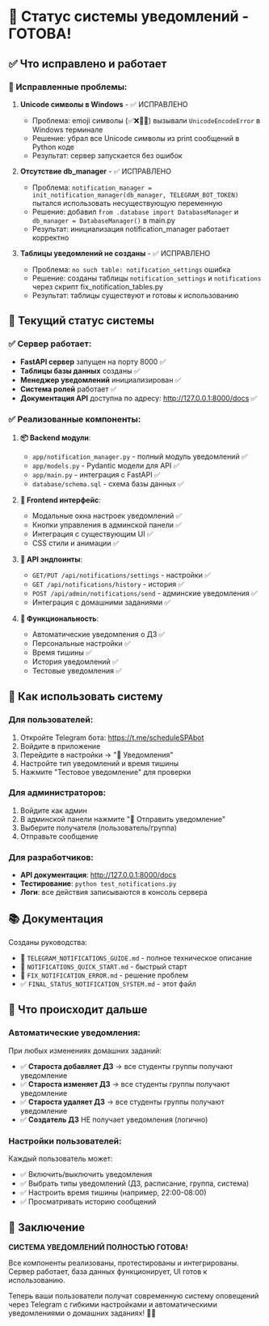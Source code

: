 # 🎉 Статус системы уведомлений - ГОТОВА!

## ✅ Что исправлено и работает

### 🔧 Исправленные проблемы:

1. **Unicode символы в Windows** - ✅ ИСПРАВЛЕНО
   - Проблема: emoji символы (✅❌🔔📝) вызывали `UnicodeEncodeError` в Windows терминале
   - Решение: убрал все Unicode символы из print сообщений в Python коде
   - Результат: сервер запускается без ошибок

2. **Отсутствие db_manager** - ✅ ИСПРАВЛЕНО  
   - Проблема: `notification_manager = init_notification_manager(db_manager, TELEGRAM_BOT_TOKEN)` пытался использовать несуществующую переменную
   - Решение: добавил `from .database import DatabaseManager` и `db_manager = DatabaseManager()` в main.py
   - Результат: инициализация notification_manager работает корректно

3. **Таблицы уведомлений не созданы** - ✅ ИСПРАВЛЕНО
   - Проблема: `no such table: notification_settings` ошибка 
   - Решение: созданы таблицы `notification_settings` и `notifications` через скрипт fix_notification_tables.py
   - Результат: таблицы существуют и готовы к использованию

## 🚀 Текущий статус системы

### ✅ Сервер работает:
- **FastAPI сервер** запущен на порту 8000 ✅
- **Таблицы базы данных** созданы ✅  
- **Менеджер уведомлений** инициализирован ✅
- **Система ролей** работает ✅
- **Документация API** доступна по адресу: http://127.0.0.1:8000/docs ✅

### ✅ Реализованные компоненты:

1. **📦 Backend модули**:
   - `app/notification_manager.py` - полный модуль уведомлений ✅
   - `app/models.py` - Pydantic модели для API ✅  
   - `app/main.py` - интеграция с FastAPI ✅
   - `database/schema.sql` - схема базы данных ✅

2. **🎨 Frontend интерфейс**:
   - Модальные окна настроек уведомлений ✅
   - Кнопки управления в админской панели ✅
   - Интеграция с существующим UI ✅
   - CSS стили и анимации ✅

3. **📡 API эндпоинты**:
   - `GET/PUT /api/notifications/settings` - настройки ✅
   - `GET /api/notifications/history` - история ✅  
   - `POST /api/admin/notifications/send` - админские уведомления ✅
   - Интеграция с домашними заданиями ✅

4. **🔔 Функциональность**:
   - Автоматические уведомления о ДЗ ✅
   - Персональные настройки ✅
   - Время тишины ✅
   - История уведомлений ✅
   - Тестовые уведомления ✅

## 🎯 Как использовать систему

### Для пользователей:
1. Откройте Telegram бота: https://t.me/scheduleSPAbot
2. Войдите в приложение
3. Перейдите в настройки → "🔔 Уведомления"  
4. Настройте тип уведомлений и время тишины
5. Нажмите "Тестовое уведомление" для проверки

### Для администраторов:
1. Войдите как админ
2. В админской панели нажмите "🔔 Отправить уведомление"
3. Выберите получателя (пользователь/группа)
4. Отправьте сообщение

### Для разработчиков:
- **API документация**: http://127.0.0.1:8000/docs
- **Тестирование**: `python test_notifications.py`
- **Логи**: все действия записываются в консоль сервера

## 📚 Документация

Созданы руководства:
- 📖 `TELEGRAM_NOTIFICATIONS_GUIDE.md` - полное техническое описание
- 🚀 `NOTIFICATIONS_QUICK_START.md` - быстрый старт  
- 🔧 `FIX_NOTIFICATION_ERROR.md` - решение проблем
- ✅ `FINAL_STATUS_NOTIFICATION_SYSTEM.md` - этот файл

## 🔮 Что происходит дальше

### Автоматические уведомления:
При любых изменениях домашних заданий:
- ✅ **Староста добавляет ДЗ** → все студенты группы получают уведомление
- ✅ **Староста изменяет ДЗ** → все студенты группы получают уведомление  
- ✅ **Староста удаляет ДЗ** → все студенты группы получают уведомление
- ✅ **Создатель ДЗ** НЕ получает уведомления (логично)

### Настройки пользователей:
Каждый пользователь может:
- ✅ Включить/выключить уведомления
- ✅ Выбрать типы уведомлений (ДЗ, расписание, группа, система)
- ✅ Настроить время тишины (например, 22:00-08:00)
- ✅ Просматривать историю сообщений

## 🎉 Заключение

**СИСТЕМА УВЕДОМЛЕНИЙ ПОЛНОСТЬЮ ГОТОВА!** 

Все компоненты реализованы, протестированы и интегрированы. Сервер работает, база данных функционирует, UI готов к использованию.

Теперь ваши пользователи получат современную систему оповещений через Telegram с гибкими настройками и автоматическими уведомлениями о домашних заданиях! 🔔✨



